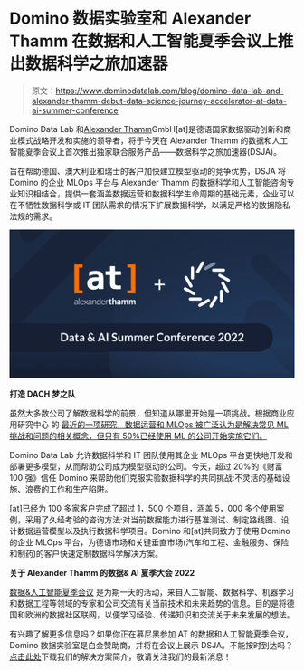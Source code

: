 # Domino 数据实验室和 Alexander Thamm 在数据和人工智能夏季会议上推出数据科学之旅加速器

> 原文：<https://www.dominodatalab.com/blog/domino-data-lab-and-alexander-thamm-debut-data-science-journey-accelerator-at-data-ai-summer-conference>

Domino Data Lab 和[Alexander Thamm](https://www.alexanderthamm.com/en/)GmbH[at]是德语国家数据驱动创新和商业模式战略开发和实施的领导者，将于今天在 Alexander Thamm 的数据和人工智能夏季会议上首次推出独家联合服务产品——数据科学之旅加速器(DSJA)。

旨在帮助德国、澳大利亚和瑞士的客户加快建立模型驱动的竞争优势，DSJA 将 Domino 的企业 MLOps 平台与 Alexander Thamm 的数据科学和人工智能咨询专业知识相结合，提供一套涵盖数据运营和数据科学生命周期的基础元素，企业可以在不牺牲数据科学或 IT 团队需求的情况下扩展数据科学，以满足严格的数据隐私法规的需求。

![DOM-Alexander-Thamm-Social-Posts-F (1) (1)](img/a5fd87d1b2ea9c2c0dc624bed35ad4a5.png)

**打造 DACH 梦之队**

虽然大多数公司了解数据科学的前景，但知道从哪里开始是一项挑战。根据商业应用研究中心 的 [最近的一项研究，数据运营和 MLOps 被广泛认为是解决常见 ML 挑战和问题的相关概念，但只有 50%已经使用 ML 的公司开始实施它们。](https://barc-research.com/press-release-dataops-mlops-ml-challenges/)

Domino Data Lab 允许数据科学和 IT 团队使用其企业 MLOps 平台更快地开发和部署更多模型，从而帮助公司成为模型驱动的公司。今天，超过 20%的《财富 100 强》信任 Domino 来帮助他们克服实验数据科学的共同挑战:不灵活的基础设施、浪费的工作和生产陷阱。

[at]已经为 100 多家客户完成了超过 1，500 个项目，涵盖 5，000 多个使用案例，采用了久经考验的咨询方法:对当前数据能力进行基准测试、制定路线图、设计数据运营模型以及执行数据科学项目。Domino 和[at]共同致力于使用 Domino 的企业 MLOps 平台，为德语市场和关键垂直市场(汽车和工程、金融服务、保险和制药)的客户快速定制数据科学解决方案。

**关于 Alexander Thamm 的数据& AI 夏季大会 2022**

[数据&人工智能夏季会议](https://www.alexanderthamm.com/en/daisc2022-registration/) 是为期一天的活动，来自人工智能、数据科学、机器学习和数据工程等领域的专家和公司交流有关当前技术和未来趋势的信息。目的是将德国和欧洲的数据社区联网，以便学习经验、传递知识和交流关于未来发展的想法。

有兴趣了解更多信息吗？如果你正在慕尼黑参加 AT 的数据和人工智能夏季会议，Domino 数据实验室是白金赞助商，并将在会议上展示 DSJA。不能按时到达吗？[点击此处](https://6816846.fs1.hubspotusercontent-na1.net/hubfs/6816846/Alexander%20Thamm/Solution%20Brief%20-%20Domino%20_%20Alexander%20Thamm.pdf)下载我们的解决方案简介，敬请关注我们的最新消息！